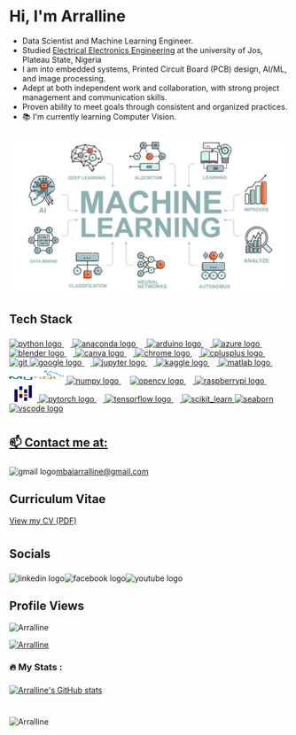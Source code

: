 <!--
<div align="center">
  <img height="150" src="https://media.giphy.com/media/M9gbBd9nbDrOTu1Mqx/giphy.gif"  />
</div>

###
<h3 align="left">👩‍💻  About Me</h3>

###
-->

<h1 align="left">Hi, I'm Arralline</h1>

- Data Scientist and Machine Learning Engineer. <br>
- Studied [Electrical Electronics Engineering](https://drive.google.com/file/d/1du6MBiUfXiGqrcjq09ciYBDHxNQPfEoh/view?usp=sharing) at the university of Jos, Plateau State, Nigeria<br/>
- I am into embedded systems, Printed Circuit Board (PCB) design, AI/ML, and image processing. <br>
- Adept at both independent work and collaboration, with strong project management and communication skills.<br>
- Proven ability to meet goals through consistent and organized practices.<br>
- 📚 I'm currently learning Computer Vision. <br/>
###
<p align="center"><img src="Machine_Learning.png?raw=true" alt="earthml Logo"></p>

###

<h2 align="left">Tech Stack</h2>

###
<!--
<img align="right" height="150" src="https://i.imgflip.com/65efzo.gif"  />
-->
###

<div align="left">
  <a href="https://www.python.org" target="_blank" rel="noreferrer"> <img src="https://cdn.jsdelivr.net/gh/devicons/devicon/icons/python/python-original.svg" height="30" alt="python logo"  />
  <img width="12" /> </a>
  <a href="https://www.anaconda.com/" target="_blank" rel="noreferrer"> <img src="https://cdn.jsdelivr.net/gh/devicons/devicon/icons/anaconda/anaconda-original.svg" height="30" alt="anaconda logo"  />
  <img width="12" /> </a>
  <a href="https://www.arduino.cc/" target="_blank" rel="noreferrer"> <img src="https://cdn.jsdelivr.net/gh/devicons/devicon/icons/arduino/arduino-original.svg" height="30" alt="arduino logo"  />
  <img width="12" /> </a>
   <a href="https://azure.microsoft.com/en-in/" target="_blank" rel="noreferrer"> <img src="https://cdn.jsdelivr.net/gh/devicons/devicon/icons/azure/azure-original.svg" height="30" alt="azure logo"  />
  <img width="12" /> </a> 
  <!-- <a href="" target="_blank" rel="noreferrer"> <img src="https://cdn.jsdelivr.net/gh/devicons/devicon/icons/bash/bash-original.svg" height="30" alt="bash logo"  />
  <img width="12" /> </a> -->
  <a href="https://www.blender.org/" target="_blank" rel="noreferrer"> <img src="https://cdn.jsdelivr.net/gh/devicons/devicon/icons/blender/blender-original.svg" height="30" alt="blender logo"  />
  <img width="12" /> </a>
  <a href="https://www.canva.com/" target="_blank" rel="noreferrer"> <img src="https://cdn.jsdelivr.net/gh/devicons/devicon/icons/canva/canva-original.svg" height="30" alt="canva logo"  />
  <img width="12" /> </a>
  <a href="https://www.google.com/chrome/" target="_blank" rel="noreferrer"> <img src="https://cdn.jsdelivr.net/gh/devicons/devicon/icons/chrome/chrome-original.svg" height="30" alt="chrome logo"  />
  <img width="12" /> </a>
  <a href="https://www.w3schools.com/cpp/" target="_blank" rel="noreferrer"> <img src="https://cdn.jsdelivr.net/gh/devicons/devicon/icons/cplusplus/cplusplus-original.svg" height="30" alt="cplusplus logo"  />
  <img width="12" /> </a>
  <a href="https://git-scm.com/" target="_blank" rel="noreferrer"> <img src="https://www.vectorlogo.zone/logos/git-scm/git-scm-icon.svg" alt="git" width="50" height="30"/> </a>
  <a href="https://www.google.com/intl/en_us/search/howsearchworks/" target="_blank" rel="noreferrer"> <img src="https://cdn.jsdelivr.net/gh/devicons/devicon/icons/google/google-original.svg" height="30" alt="google logo"  />
  <img width="12" /> </a>
  <a href="https://jupyter.org/" target="_blank" rel="noreferrer"> <img src="https://cdn.jsdelivr.net/gh/devicons/devicon/icons/jupyter/jupyter-original.svg" height="30" alt="jupyter logo"  />
  <img width="12" /> </a>
  <a href="https://www.kaggle.com/" target="_blank" rel="noreferrer"> <img src="https://cdn.jsdelivr.net/gh/devicons/devicon/icons/kaggle/kaggle-original.svg" height="30" alt="kaggle logo"  />
  <img width="12" /> </a>
  <a href="https://www.mathworks.com/" target="_blank" rel="noreferrer"> <img src="https://cdn.jsdelivr.net/gh/devicons/devicon/icons/matlab/matlab-original.svg" height="30" alt="matlab logo"  />
  <img width="12" /> </a>
  <a href="https://www.mysql.com/" target="_blank" rel="noreferrer"> <img src="https://raw.githubusercontent.com/devicons/devicon/master/icons/mysql/mysql-original-wordmark.svg" alt="mysql" width="100" height="30"/> </a>
  <a href="https://numpy.org/" target="_blank" rel="noreferrer"> <img src="https://cdn.jsdelivr.net/gh/devicons/devicon/icons/numpy/numpy-original.svg" height="30" alt="numpy logo"  />
  <img width="12" /></a>
  <a href="https://opencv.org/" target="_blank" rel="noreferrer"> <img src="https://cdn.jsdelivr.net/gh/devicons/devicon/icons/opencv/opencv-original.svg" height="30" alt="opencv logo"  />
  <img width="12" /> </a>
  <a href="https://www.raspberrypi.com/" target="_blank" rel="noreferrer"> <img src="https://cdn.jsdelivr.net/gh/devicons/devicon/icons/raspberrypi/raspberrypi-original.svg" height="30" alt="raspberrypi logo"  />
  <img width="12" /> </a>
  <a href="https://pandas.pydata.org/" target="_blank" rel="noreferrer"> <img src="https://raw.githubusercontent.com/devicons/devicon/2ae2a900d2f041da66e950e4d48052658d850630/icons/pandas/pandas-original.svg" alt="pandas" width="50" height="30"/> </a>
  <a href="https://pytorch.org/" target="_blank" rel="noreferrer"> <img src="https://cdn.jsdelivr.net/gh/devicons/devicon/icons/pytorch/pytorch-original.svg" height="30" alt="pytorch logo"  />
  <img width="12" /> </a>
  <a href="https://www.tensorflow.org" target="_blank" rel="noreferrer"> <img src="https://cdn.jsdelivr.net/gh/devicons/devicon/icons/tensorflow/tensorflow-original.svg" height="30" alt="tensorflow logo"  />
  <img width="12" /> </a>
  <a href="https://scikit-learn.org/" target="_blank" rel="noreferrer"> <img src="https://upload.wikimedia.org/wikipedia/commons/0/05/Scikit_learn_logo_small.svg" alt="scikit_learn" width="50" height="30"/> </a> 
  <a href="https://seaborn.pydata.org/" target="_blank" rel="noreferrer"> <img src="https://seaborn.pydata.org/_images/logo-mark-lightbg.svg" alt="seaborn" width="50" height="30"/> </a> 
  <a href="https://code.visualstudio.com/" target="_blank" rel="noreferrer"> <img src="https://cdn.jsdelivr.net/gh/devicons/devicon/icons/vscode/vscode-original.svg" height="30" alt="vscode logo"  />
</div>

#

 <h2 align="left">📫 Contact me at:</h2>
 
 ###
<a href="mailto:mbaiarralline@gmail.com">
    <img align="left" src="https://img.shields.io/static/v1?message=Gmail&logo=gmail&label=&color=D14836&logoColor=white&labelColor=&style=for-the-badge" height="35" alt="gmail logo" /> mbaiarralline@gmail.com
</a> <br/>

<section id="cv">
  <h2>Curriculum Vitae</h2>
  <p><a href="https://drive.google.com/file/d/1QLh7x00-W1mGE3Bm2bGSSbuQ9kDXQC9C/view?usp=sharing" target="_blank" rel="noopener">View my CV (PDF)</a></p>
</section>


#
<h2 align="left">Socials</h2>

###

<div align="left">

<a href="https://www.linkedin.com/in/mbai-arralline-mnieee-7ba551196/">
    <img align="left" src="https://img.shields.io/static/v1?message=LinkedIn&logo=linkedin&label=&color=0077B5&logoColor=white&labelColor=&style=for-the-badge" height="35" alt="linkedin logo" />
  </a>
  
<a href="https://www.facebook.com/arralline.mbai?mibextid=ZbWKwL">
    <img align="left" src="https://img.shields.io/static/v1?message=Facebook&logo=facebook&label=&color=1877F2&logoColor=white&labelColor=&style=for-the-badge" height="35" alt="facebook logo" />
  </a>

<a href="https://youtube.com/@arrallinembai6173?si=JdbO6iFsZKIpqQjf">
    <img align="left" src="https://img.shields.io/static/v1?message=Youtube&logo=youtube&label=&color=FF0000&logoColor=white&labelColor=&style=for-the-badge" height="35" alt="youtube logo" />
  </a> <br/>

<!--
  <img src="https://img.shields.io/static/v1?message=Instagram&logo=instagram&label=&color=E4405F&logoColor=white&labelColor=&style=for-the-badge" height="35" alt="instagram logo"  />
  <img src="https://img.shields.io/static/v1?message=Discord&logo=discord&label=&color=7289DA&logoColor=white&labelColor=&style=for-the-badge" height="35" alt="discord logo"  />
  <img src="https://img.shields.io/static/v1?message=Telegram&logo=telegram&label=&color=2CA5E0&logoColor=white&labelColor=&style=for-the-badge" height="35" alt="telegram logo"  />
  <img src="https://img.shields.io/static/v1?message=Whatsapp&logo=whatsapp&label=&color=25D366&logoColor=white&labelColor=&style=for-the-badge" height="35" alt="whatsapp logo"  />
  -->
</div>

##
<div align="left">

<h2>Profile Views</h2><p align="left"> <img src="https://profile-counter.glitch.me/Arralline/count.svg" alt="Arralline" /> </p>

<p align="left"> <a href="https://github.com/ryo-ma/github-profile-trophy"><img src="https://github-profile-trophy.vercel.app/?username=Arralline" alt="Arralline" /></a> </p>
<div align="left">
  </div>
  <h3 align="left">🔥   My Stats :</h3>
</div>

###

<!-- Github stats from https://github.com/anuraghazra/github-readme-stats -->
[![Arralline's GitHub stats](https://github-readme-stats.vercel.app/api?username=Arralline&show_icons=true&theme=radical&hide_rank=false)](https://github.com/Arralline/github-readme-stats) 

#

<p><img align="left" src="https://github-readme-stats.vercel.app/api/top-langs?username=Arralline&show_icons=true&locale=en&layout=compact" alt="Arralline" /></p>

<!-- <p>&nbsp;<img align="center" src="https://github-readme-stats.vercel.app/api?username=Arralline&show_icons=true&locale=en" alt="Arralline" /></p> 

<p><img align="center" src="https://github-readme-streak-stats.herokuapp.com/?user=Arralline&" alt="Arralline" /></p> -->

<!-- ## Most used language
[![Top Langs](https://github-readme-stats.vercel.app/api/top-langs/?username=Arralline)](https://github.com/Arralline/github-readme-stats)
-->


<!--

<h2 align="left">📫 Send me a Message</h2>


###

<a href="mailto:mbaiarralline@gmail.com">
  <img align="left" src="https://img.shields.io/static/v1?message=Gmail&logo=gmail&label=&color=EA4335&logoColor=white&labelColor=&style=for-the-badge" height="35" alt="gmail logo" /> mbaiarralline@gmail.com
</a>


#

<div align="left">
<form action="https://formspree.io/f/xnnbgagj" method="POST">
  <label>
    Your name:
    <input type="text" name="name" required>
  </label>
  <label>
    Your email:
    <input type="email" name="email" required>
  </label>
  <label>
    Subject:
    <input type="text" name="_subject" required>
  </label>
  <label>
    Your message:
    <textarea name="message" required></textarea>
  </label>
  <button type="submit">Send</button>
</form>

</div>
-->
